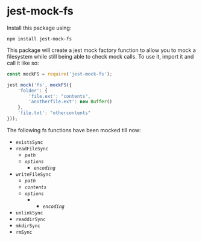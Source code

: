 # jest-mock-fs
Install this package using:
```
npm install jest-mock-fs
```

This package will create a jest mock factory function to allow you to mock a filesystem while still being able to check mock calls.
To use it, import it and call it like so:

```javascript
const mockFS = require('jest-mock-fs');

jest.mock('fs', mockFS({
    'folder': {
        'file.ext': "contents",
        'anotherfile.ext': new Buffer()
    },
    'file.txt': "othercontents"
}));
```

The following fs functions have been mocked till now:
* `existsSync`
* `readFileSync`
    * _`path`_
    * _`options`_
        * _`encoding`_
* `writeFileSync`
    * _`path`_
    * _`contents`_
    * _`options`_
        * - _`encoding`_
* `unlinkSync`
* `readdirSync`
* `mkdirSync`
* `rmSync`